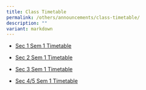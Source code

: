 ```yaml
---
title: Class Timetable
permalink: /others/announcements/class-timetable/
description: ""
variant: markdown
---
```

<ul data-tight="true" class="tight">
<li>
<p><a href="/files/2025/Timetable/2025sem1_timetable_sec1.pdf" rel="noopener noreferrer nofollow" target="_blank">Sec 1 Sem 1 Timetable</a>
</p>
</li>
<li>
<p><a href="/files/2025/Timetable/2025sem1_timetable_sec2.pdf" rel="noopener noreferrer nofollow" target="_blank">Sec 2 Sem 1 Timetable</a>
</p>
</li>
<li>
<p><a href="/files/2025/Timetable/2025sem1_timetable_sec3.pdf" rel="noopener noreferrer nofollow" target="_blank">Sec 3 Sem 1 Timetable</a>
</p>
</li>
<li>
<p><a href="/files/2025/Timetable/2025sem1_timetable_sec4_and_5.pdf" rel="noopener noreferrer nofollow" target="_blank">Sec 4/5 Sem 1 Timetable</a>
</p>
</li>
</ul>
<p></p>